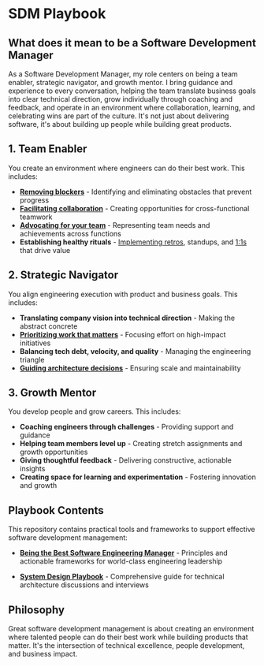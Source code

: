 # SDM Playbook

## What does it mean to be a Software Development Manager

As a Software Development Manager, my role centers on being a team enabler, strategic navigator, and growth mentor. I bring guidance and experience to every conversation, helping the team translate business goals into clear technical direction, grow individually through coaching and feedback, and operate in an environment where collaboration, learning, and celebrating wins are part of the culture. It's not just about delivering software, it's about building up people while building great products.

## 1. Team Enabler

You create an environment where engineers can do their best work. This includes:

* **[Removing blockers](./team-enablement/remove-blockers.md)** - Identifying and eliminating obstacles that prevent progress
* **[Facilitating collaboration](./team-enablement/facilitate-collaboration.md)** - Creating opportunities for cross-functional teamwork
* **[Advocating for your team](./team-enablement/advocating.md)** - Representing team needs and achievements across functions
* **Establishing healthy rituals** - [Implementing retros](./team-enablement/retros.md), standups, and [1:1s](/team-enablement/1-on-1.md) that drive value

## 2. Strategic Navigator

You align engineering execution with product and business goals. This includes:

* **Translating company vision into technical direction** - Making the abstract concrete
* **[Prioritizing work that matters](./strategy/README.md)** - Focusing effort on high-impact initiatives
* **Balancing tech debt, velocity, and quality** - Managing the engineering triangle
* **[Guiding architecture decisions](/systemdesign/system-design.md)** - Ensuring scale and maintainability

## 3. Growth Mentor

You develop people and grow careers. This includes:

* **Coaching engineers through challenges** - Providing support and guidance
* **Helping team members level up** - Creating stretch assignments and growth opportunities
* **Giving thoughtful feedback** - Delivering constructive, actionable insights
* **Creating space for learning and experimentation** - Fostering innovation and growth

## Playbook Contents

This repository contains practical tools and frameworks to support effective software development management:

- **[Being the Best Software Engineering Manager](./being-the-best.md)** - Principles and actionable frameworks for world-class engineering leadership

- **[System Design Playbook](./systemdesign/system-design.md)** - Comprehensive guide for technical architecture discussions and interviews


## Philosophy

Great software development management is about creating an environment where talented people can do their best work while building products that matter. It's the intersection of technical excellence, people development, and business impact.
